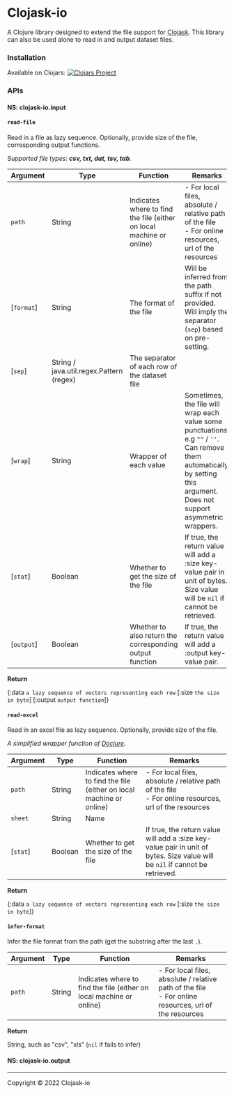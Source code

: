 # Clojask-io

A Clojure library designed to extend the file support for [Clojask](https://github.com/clojure-finance/clojask). This library can also be used alone to read in and output dataset files.

### Installation

Available on Clojars: [![Clojars Project](https://img.shields.io/clojars/v/com.github.clojure-finance/clojask-io.svg)](https://clojars.org/com.github.clojure-finance/clojask-io)

### APIs

#### NS: clojask-io.input

#### `read-file`

Read in a file as lazy sequence. Optionally, provide size of the file, corresponding output functions.

*Supported file types: **csv, txt, dat, tsv, tab**.* 

| Argument   | Type                                     | Function                                                     | Remarks                                                      |
| ---------- | ---------------------------------------- | ------------------------------------------------------------ | ------------------------------------------------------------ |
| `path`     | String                                   | Indicates where to find the file (either on local machine or online) | - For local files, absolute / relative path of the file<br />- For online resources, url of the resources |
| [`format`] | String                                   | The format of the file                                       | Will be inferred from the path suffix if not provided. Will imply the separator (`sep`) based on pre-setting. |
| [`sep`]    | String / java.util.regex.Pattern (regex) | The separator of each row of the dataset file                |                                                              |
| [`wrap`]   | String                                   | Wrapper of each value                                        | Sometimes, the file will wrap each value some punctuations, e.g `""` / `''`. Can remove them automatically by setting this argument. Does not support asymmetric wrappers. |
| [`stat`]   | Boolean                                  | Whether to get the size of the file                          | If true, the return value will add a :size key-value pair in unit of bytes. Size value will be `nil` if cannot be retrieved. |
| [`output`] | Boolean                                  | Whether to also return the corresponding output function     | If true, the return value will add a :output key-value pair. |

**Return**

{:data `a lazy sequence of vectors representing each row` [:size `the size in byte`] [:output `output function`]}



#### `read-excel`

Read in an excel file as lazy sequence. Optionally, provide size of the file.

*A simplified wrapper function of [Docjure](https://github.com/mjul/docjure).* 

| Argument | Type    | Function                                                     | Remarks                                                      |
| -------- | ------- | ------------------------------------------------------------ | ------------------------------------------------------------ |
| `path`   | String  | Indicates where to find the file (either on local machine or online) | - For local files, absolute / relative path of the file<br />- For online resources, url of the resources |
| `sheet`  | String  | Name                                                         |                                                              |
| [`stat`] | Boolean | Whether to get the size of the file                          | If true, the return value will add a :size key-value pair in unit of bytes. Size value will be `nil` if cannot be retrieved. |

**Return**

{:data `a lazy sequence of vectors representing each row` [:size `the size in byte`]}



#### `infer-format`

Infer the file format from the path (get the substring after the last `.`).

| Argument | Type   | Function                                                     | Remarks                                                      |
| -------- | ------ | ------------------------------------------------------------ | ------------------------------------------------------------ |
| `path`   | String | Indicates where to find the file (either on local machine or online) | - For local files, absolute / relative path of the file<br />- For online resources, url of the resources |

**Return**

String, such as "csv", "xls" (`nil` if fails to infer)



#### NS: clojask-io.output



-----------------------

Copyright © 2022 Clojask-io
